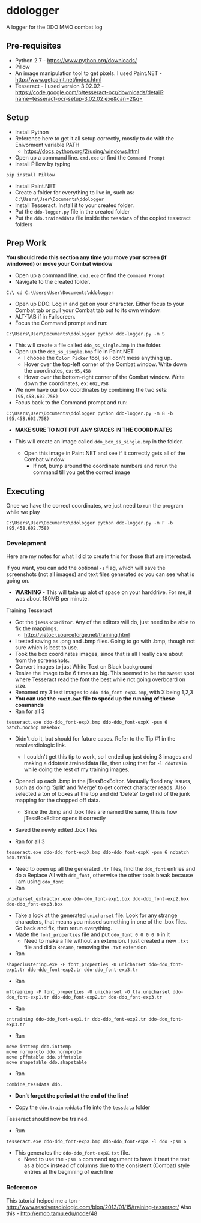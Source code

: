 # ddologger
A logger for the DDO MMO combat log

## Pre-requisites
- Python 2.7 - https://www.python.org/downloads/
- Pillow
- An image manipulation tool to get pixels. I used Paint.NET - http://www.getpaint.net/index.html
- Tesseract - I used version 3.02.02 -  https://code.google.com/p/tesseract-ocr/downloads/detail?name=tesseract-ocr-setup-3.02.02.exe&can=2&q=

## Setup
- Install Python
- Reference here to get it all setup correctly, mostly to do with the Enivorment variable PATH
  - https://docs.python.org/2/using/windows.html
- Open up a command line. `cmd.exe` or find the `Command Prompt`
- Install Pillow by typing
```
pip install Pillow
```
- Install Paint.NET
- Create a folder for everything to live in, such as: `C:\Users\User\Documents\ddologger`
- Install Tesseract. Install it to your created folder.
- Put the `ddo-logger.py` file in the created folder
- Put the `ddo.traineddata` file inside the `tessdata` of the copied tesseract folders

## Prep Work

**You should redo this section any time you move your screen (if windowed) or move your Combat window**

- Open up a command line. `cmd.exe` or find the `Command Prompt`
- Navigate to the created folder.
```
C:\ cd C:\Users\User\Documents\ddologger
```
- Open up DDO. Log in and get on your character. Either focus to your Combat tab or pull your Combat tab out to its own window.
- ALT-TAB if in Fullscreen.
- Focus the Command prompt and run:
```
C:\Users\User\Documents\ddologger python ddo-logger.py -m S
```
- This will create a file called `ddo_ss_single.bmp` in the folder.
- Open up the `ddo_ss_single.bmp` file in Paint.NET
  - I choose the `Color Picker` tool, so I don't mess anything up.
  - Hover over the top-left corner of the Combat window. Write down the coordinates, ex: `95,458`
  - Hover over the bottom-right corner of the Combat window. Write down the coordinates, ex: `602,758`
- We now have our box coordinates by combining the two sets: `(95,458,602,758)`
- Focus back to the Command prompt and run:
```
C:\Users\User\Documents\ddologger python ddo-logger.py -m B -b (95,458,602,758)
```
  - **MAKE SURE TO NOT PUT ANY SPACES IN THE COORDINATES**

- This will create an image called `ddo_box_ss_single.bmp` in the folder.
  - Open this image in Paint.NET and see if it correctly gets all of the Combat window
    - If not, bump around the coordinate numbers and rerun the command till you get the correct image

## Executing

Once we have the correct coordinates, we just need to run the program while we play
```
C:\Users\User\Documents\ddologger python ddo-logger.py -m F -b (95,458,602,758)
```

### Development

Here are my notes for what I did to create this for those that are interested.

If you want, you can add the optional `-s` flag, which will save the screenshots (not all images) and text files generated so you can see what is going on.
- **WARNING** - This will take up alot of space on your harddrive. For me, it was about 180MB per minute.

Training Tesseract

- Got the `jTessBoxEditor`. Any of the editors will do, just need to be able to fix the mappings.
  - http://vietocr.sourceforge.net/training.html
- I tested saving as .png and .bmp files. Going to go with .bmp, though not sure which is best to use.
- Took the box coordinates images, since that is all I really care about from the screenshots.
- Convert images to just White Text on Black background
- Resize the image to be 6 times as big. This seemed to be the sweet spot where Tesseract read the font the best while not going overboard on size.
- Renamed my 3 test images to `ddo-ddo_font-expX.bmp`, with X being 1,2,3
- **You can use the `runit.bat` file to speed up the running of these commands**
- Ran for all 3
```
tesseract.exe ddo-ddo_font-expX.bmp ddo-ddo_font-expX -psm 6 batch.nochop makebox
```
  - Didn't do it, but should for future cases. Refer to the Tip #1 in the resolverdiologic link.
    - I couldn't get this tip to work, so I ended up just doing 3 images and making a ddotrain.traineddata file, then using that for `-l ddotrain` while doing the rest of my training images.

- Opened up each .bmp in the jTessBoxEditor. Manually fixed any issues, such as doing 'Split' and 'Merge' to get correct character reads. Also selected a ton of boxes at the top and did 'Delete' to get rid of the junk mapping for the chopped off data.
  - Since the .bmp and .box files are named the same, this is how jTessBoxEditor opens it correctly
- Saved the newly edited .box files
- Ran for all 3
```
tesseract.exe ddo-ddo_font-expX.bmp ddo-ddo_font-expX -psm 6 nobatch box.train
```
- Need to open up all the generated `.tr` files, find the `ddo_font` entries and do a Replace All with `ddo_font`, otherwise the other tools break because I am using `ddo_font`
- Ran 
```
unicharset_extractor.exe ddo-ddo_font-exp1.box ddo-ddo_font-exp2.box ddo-ddo_font-exp3.box
```
- Take a look at the generated `unicharset` file. Look for any strange characters, that means you missed something in one of the .box files. Go back and fix, then rerun everything.
- Made the `font_properties` file and put `ddo_font 0 0 0 0 0` in it
  - Need to make a file without an extension. I just created a new `.txt` file and did a `Rename`, removing the `.txt` extension
- Ran 
```
shapeclustering.exe -F font_properties -U unicharset ddo-ddo_font-exp1.tr ddo-ddo_font-exp2.tr ddo-ddo_font-exp3.tr
```
- Ran 
```
mftraining -F font_properties -U unicharset -O tla.unicharset ddo-ddo_font-exp1.tr ddo-ddo_font-exp2.tr ddo-ddo_font-exp3.tr
```
- Ran 
```
cntraining ddo-ddo_font-exp1.tr ddo-ddo_font-exp2.tr ddo-ddo_font-exp3.tr
```
- Ran 
```
move inttemp ddo.inttemp
move normproto ddo.normproto
move pffmtable ddo.pffmtable
move shapetable ddo.shapetable
```
- Ran 
```
combine_tessdata ddo.
```
  - **Don’t forget the period at the end of the line!**

- Copy the `ddo.trainneddata` file into the `tessdata` folder

Tesseract should now be trained.

- Run 
```
tesseract.exe ddo-ddo_font-expX.bmp ddo-ddo_font-expX -l ddo -psm 6
``` 
- This generates the `ddo-ddo_font-expX.txt` file.
  - Need to use the `-psm 6` command argument to have it treat the text as a block instead of columns due to the consistent (Combat) style entries at the beginning of each line

### Reference
This tutorial helped me a ton - http://www.resolveradiologic.com/blog/2013/01/15/training-tesseract/
Also this - http://emop.tamu.edu/node/48

